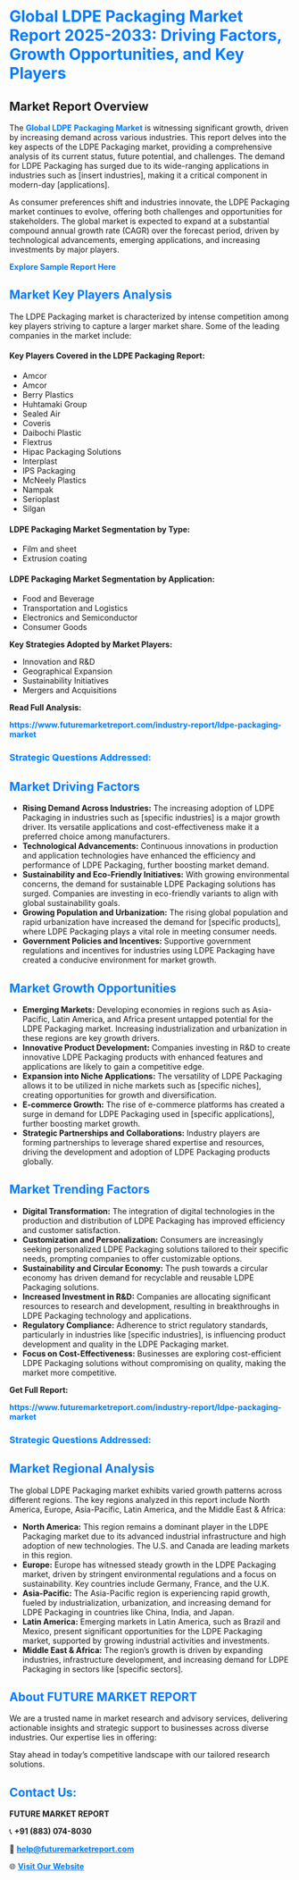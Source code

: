 <h1 style="color: #007BFF;">Global LDPE Packaging Market Report 2025-2033: Driving Factors, Growth Opportunities, and Key Players</h1>

<section id="overview">
<h2>Market Report Overview</h2>
<p>The <a href="https://www.futuremarketreport.com/industry-report/ldpe-packaging-market" style="color: #007BFF; text-decoration: none;"><strong>Global LDPE Packaging Market</strong></a> is witnessing significant growth, driven by increasing demand across various industries. This report delves into the key aspects of the LDPE Packaging market, providing a comprehensive analysis of its current status, future potential, and challenges. The demand for LDPE Packaging has surged due to its wide-ranging applications in industries such as [insert industries], making it a critical component in modern-day [applications].</p>
<p>As consumer preferences shift and industries innovate, the LDPE Packaging market continues to evolve, offering both challenges and opportunities for stakeholders. The global market is expected to expand at a substantial compound annual growth rate (CAGR) over the forecast period, driven by technological advancements, emerging applications, and increasing investments by major players.</p>
</section>

<section id="overview">
<p><a href="https://www.futuremarketreport.com/request-sample/reportId=63544" style="color: #007BFF; text-decoration: none;"><strong>Explore Sample Report Here</strong></a></p>
</section>

<section id="key-players">
<h2 style="color: #007BFF;">Market Key Players Analysis</h2>
<p>The LDPE Packaging market is characterized by intense competition among key players striving to capture a larger market share. Some of the leading companies in the market include:</p>
<h4>Key Players Covered in the LDPE Packaging Report:</h4>
<ul><li>Amcor</li><li>Amcor</li><li>Berry Plastics</li><li>Huhtamaki Group</li><li>Sealed Air</li><li>Coveris</li><li>Daibochi Plastic</li><li>Flextrus</li><li>Hipac Packaging Solutions</li><li>Interplast</li><li>IPS Packaging</li><li>McNeely Plastics</li><li>Nampak</li><li>Serioplast</li><li>Silgan</li></ul>
<h4>LDPE Packaging Market Segmentation by Type:</h4>
<ul><li>Film and sheet</li><li>Extrusion coating</li></ul>

<h4>LDPE Packaging Market Segmentation by Application:</h4>
<ul><li>Food and Beverage</li><li>Transportation and Logistics</li><li>Electronics and Semiconductor</li><li>Consumer Goods</li></ul>
<p><strong>Key Strategies Adopted by Market Players:</strong></p>
<ul>
<li>Innovation and R&D</li>
<li>Geographical Expansion</li>
<li>Sustainability Initiatives</li>
<li>Mergers and Acquisitions</li>
</ul>
</section>

<section>
<p><strong>Read Full Analysis: </strong></p><a href="https://www.futuremarketreport.com/industry-report/ldpe-packaging-market" style="color: #007BFF; text-decoration: none;"><strong>https://www.futuremarketreport.com/industry-report/ldpe-packaging-market</strong></a>
<h3 style="color: #007BFF;">Strategic Questions Addressed:</h3>
</section>

<section id="driving-factors">
<h2 style="color: #007BFF;">Market Driving Factors</h2>
<ul>
<li><strong>Rising Demand Across Industries:</strong> The increasing adoption of LDPE Packaging in industries such as [specific industries] is a major growth driver. Its versatile applications and cost-effectiveness make it a preferred choice among manufacturers.</li>
<li><strong>Technological Advancements:</strong> Continuous innovations in production and application technologies have enhanced the efficiency and performance of LDPE Packaging, further boosting market demand.</li>
<li><strong>Sustainability and Eco-Friendly Initiatives:</strong> With growing environmental concerns, the demand for sustainable LDPE Packaging solutions has surged. Companies are investing in eco-friendly variants to align with global sustainability goals.</li>
<li><strong>Growing Population and Urbanization:</strong> The rising global population and rapid urbanization have increased the demand for [specific products], where LDPE Packaging plays a vital role in meeting consumer needs.</li>
<li><strong>Government Policies and Incentives:</strong> Supportive government regulations and incentives for industries using LDPE Packaging have created a conducive environment for market growth.</li>
</ul>
</section>

<section id="growth-opportunities">
<h2 style="color: #007BFF;">Market Growth Opportunities</h2>
<ul>
<li><strong>Emerging Markets:</strong> Developing economies in regions such as Asia-Pacific, Latin America, and Africa present untapped potential for the LDPE Packaging market. Increasing industrialization and urbanization in these regions are key growth drivers.</li>
<li><strong>Innovative Product Development:</strong> Companies investing in R&D to create innovative LDPE Packaging products with enhanced features and applications are likely to gain a competitive edge.</li>
<li><strong>Expansion into Niche Applications:</strong> The versatility of LDPE Packaging allows it to be utilized in niche markets such as [specific niches], creating opportunities for growth and diversification.</li>
<li><strong>E-commerce Growth:</strong> The rise of e-commerce platforms has created a surge in demand for LDPE Packaging used in [specific applications], further boosting market growth.</li>
<li><strong>Strategic Partnerships and Collaborations:</strong> Industry players are forming partnerships to leverage shared expertise and resources, driving the development and adoption of LDPE Packaging products globally.</li>
</ul>
</section>

<section id="trending-factors">
<h2 style="color: #007BFF;">Market Trending Factors</h2>
<ul>
<li><strong>Digital Transformation:</strong> The integration of digital technologies in the production and distribution of LDPE Packaging has improved efficiency and customer satisfaction.</li>
<li><strong>Customization and Personalization:</strong> Consumers are increasingly seeking personalized LDPE Packaging solutions tailored to their specific needs, prompting companies to offer customizable options.</li>
<li><strong>Sustainability and Circular Economy:</strong> The push towards a circular economy has driven demand for recyclable and reusable LDPE Packaging solutions.</li>
<li><strong>Increased Investment in R&D:</strong> Companies are allocating significant resources to research and development, resulting in breakthroughs in LDPE Packaging technology and applications.</li>
<li><strong>Regulatory Compliance:</strong> Adherence to strict regulatory standards, particularly in industries like [specific industries], is influencing product development and quality in the LDPE Packaging market.</li>
<li><strong>Focus on Cost-Effectiveness:</strong> Businesses are exploring cost-efficient LDPE Packaging solutions without compromising on quality, making the market more competitive.</li>
</ul>
</section>

<section>
<p><strong>Get Full Report: </strong></p><a href="https://www.futuremarketreport.com/industry-report/ldpe-packaging-market" style="color: #007BFF; text-decoration: none;"><strong>https://www.futuremarketreport.com/industry-report/ldpe-packaging-market</strong></a>
<h3 style="color: #007BFF;">Strategic Questions Addressed:</h3>
</section>


<section id="regional-analysis">
<h2 style="color: #007BFF;">Market Regional Analysis</h2>
<p>The global LDPE Packaging market exhibits varied growth patterns across different regions. The key regions analyzed in this report include North America, Europe, Asia-Pacific, Latin America, and the Middle East & Africa:</p>
<ul>
<li><strong>North America:</strong> This region remains a dominant player in the LDPE Packaging market due to its advanced industrial infrastructure and high adoption of new technologies. The U.S. and Canada are leading markets in this region.</li>
<li><strong>Europe:</strong> Europe has witnessed steady growth in the LDPE Packaging market, driven by stringent environmental regulations and a focus on sustainability. Key countries include Germany, France, and the U.K.</li>
<li><strong>Asia-Pacific:</strong> The Asia-Pacific region is experiencing rapid growth, fueled by industrialization, urbanization, and increasing demand for LDPE Packaging in countries like China, India, and Japan.</li>
<li><strong>Latin America:</strong> Emerging markets in Latin America, such as Brazil and Mexico, present significant opportunities for the LDPE Packaging market, supported by growing industrial activities and investments.</li>
<li><strong>Middle East & Africa:</strong> The region’s growth is driven by expanding industries, infrastructure development, and increasing demand for LDPE Packaging in sectors like [specific sectors].</li>
</ul>
</section>

<footer>
<h2 style="color: #007BFF;">About FUTURE MARKET REPORT</h2>
<p>We are a trusted name in market research and advisory services, delivering actionable insights and strategic support to businesses across diverse industries. Our expertise lies in offering:</p>

<p>Stay ahead in today’s competitive landscape with our tailored research solutions.</p>

<h2 style="color: #007BFF;">Contact Us:</h2>
<p><strong>FUTURE MARKET REPORT</strong></p>
<p>📞 <strong>+91 (883) 074-8030</strong></p>
<p>📧 <strong><a href="mailto:help@futuremarketreport.com" style="color: #007BFF;">help@futuremarketreport.com</a></strong></p>
<p>🌐 <strong><a href="https://www.futuremarketreport.com/" style="color: #007BFF;">Visit Our Website</a></strong></p>
</footer>